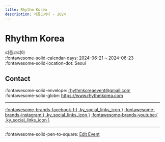 ```yaml
---
title: Rhythm Korea
description: 리듬코리아 - 2024
---
```


# Rhythm Korea 

리듬코리아  
:fontawesome-solid-calendar-days: 2024-06-21 ~ 2024-06-23  
:fontawesome-solid-location-dot: Seoul  


## Contact

:fontawesome-solid-envelope: <rhythmkoreaevent@gmail.com>  
:fontawesome-solid-globe: <https://www.rhythmkorea.com>  

---

 [:fontawesome-brands-facebook-f:{ .ky_social_links_icon }](https://www.facebook.com/RhythmKorea) [:fontawesome-brands-instagram:{ .ky_social_links_icon }](https://instagram.com/rhythm.korea) [:fontawesome-brands-youtube:{ .ky_social_links_icon }](https://youtube.com/@rhythmkorea)

---

:fontawesome-solid-pen-to-square: [Edit Event](https://github.com/swingdance/events/issues/new?assignees=&labels=update+event&projects=&template=03-update_entity.yml&title=Update%20Event%3A%202024%2Fko_KR%20%E2%80%A2%20Rhythm%20Korea&region=ko_KR&year=2024&id=rhythm-korea-2024&name=Rhythm%20Korea&org_id=)
